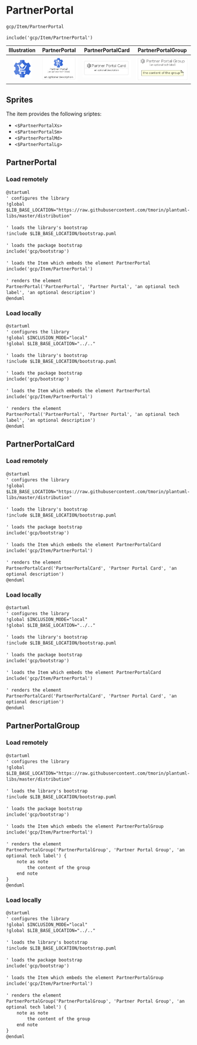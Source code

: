 # PartnerPortal


```text
gcp/Item/PartnerPortal
```

```text
include('gcp/Item/PartnerPortal')
```



| Illustration | PartnerPortal | PartnerPortalCard | PartnerPortalGroup |
| :---: | :---: | :---: | :---: |
| ![illustration for Illustration](../../gcp/Item/PartnerPortal.png) | ![illustration for PartnerPortal](../../gcp/Item/PartnerPortal.Local.png) | ![illustration for PartnerPortalCard](../../gcp/Item/PartnerPortalCard.Local.png) | ![illustration for PartnerPortalGroup](../../gcp/Item/PartnerPortalGroup.Local.png) |



## Sprites
The item provides the following sriptes:

- `<$PartnerPortalXs>`
- `<$PartnerPortalSm>`
- `<$PartnerPortalMd>`
- `<$PartnerPortalLg>`





## PartnerPortal

### Load remotely
```plantuml
@startuml
' configures the library
!global $LIB_BASE_LOCATION="https://raw.githubusercontent.com/tmorin/plantuml-libs/master/distribution"

' loads the library's bootstrap
!include $LIB_BASE_LOCATION/bootstrap.puml

' loads the package bootstrap
include('gcp/bootstrap')

' loads the Item which embeds the element PartnerPortal
include('gcp/Item/PartnerPortal')

' renders the element
PartnerPortal('PartnerPortal', 'Partner Portal', 'an optional tech label', 'an optional description')
@enduml
```

### Load locally
```plantuml
@startuml
' configures the library
!global $INCLUSION_MODE="local"
!global $LIB_BASE_LOCATION="../.."

' loads the library's bootstrap
!include $LIB_BASE_LOCATION/bootstrap.puml

' loads the package bootstrap
include('gcp/bootstrap')

' loads the Item which embeds the element PartnerPortal
include('gcp/Item/PartnerPortal')

' renders the element
PartnerPortal('PartnerPortal', 'Partner Portal', 'an optional tech label', 'an optional description')
@enduml
```

## PartnerPortalCard

### Load remotely
```plantuml
@startuml
' configures the library
!global $LIB_BASE_LOCATION="https://raw.githubusercontent.com/tmorin/plantuml-libs/master/distribution"

' loads the library's bootstrap
!include $LIB_BASE_LOCATION/bootstrap.puml

' loads the package bootstrap
include('gcp/bootstrap')

' loads the Item which embeds the element PartnerPortalCard
include('gcp/Item/PartnerPortal')

' renders the element
PartnerPortalCard('PartnerPortalCard', 'Partner Portal Card', 'an optional description')
@enduml
```

### Load locally
```plantuml
@startuml
' configures the library
!global $INCLUSION_MODE="local"
!global $LIB_BASE_LOCATION="../.."

' loads the library's bootstrap
!include $LIB_BASE_LOCATION/bootstrap.puml

' loads the package bootstrap
include('gcp/bootstrap')

' loads the Item which embeds the element PartnerPortalCard
include('gcp/Item/PartnerPortal')

' renders the element
PartnerPortalCard('PartnerPortalCard', 'Partner Portal Card', 'an optional description')
@enduml
```

## PartnerPortalGroup

### Load remotely
```plantuml
@startuml
' configures the library
!global $LIB_BASE_LOCATION="https://raw.githubusercontent.com/tmorin/plantuml-libs/master/distribution"

' loads the library's bootstrap
!include $LIB_BASE_LOCATION/bootstrap.puml

' loads the package bootstrap
include('gcp/bootstrap')

' loads the Item which embeds the element PartnerPortalGroup
include('gcp/Item/PartnerPortal')

' renders the element
PartnerPortalGroup('PartnerPortalGroup', 'Partner Portal Group', 'an optional tech label') {
    note as note
        the content of the group
    end note
}
@enduml
```

### Load locally
```plantuml
@startuml
' configures the library
!global $INCLUSION_MODE="local"
!global $LIB_BASE_LOCATION="../.."

' loads the library's bootstrap
!include $LIB_BASE_LOCATION/bootstrap.puml

' loads the package bootstrap
include('gcp/bootstrap')

' loads the Item which embeds the element PartnerPortalGroup
include('gcp/Item/PartnerPortal')

' renders the element
PartnerPortalGroup('PartnerPortalGroup', 'Partner Portal Group', 'an optional tech label') {
    note as note
        the content of the group
    end note
}
@enduml
```

